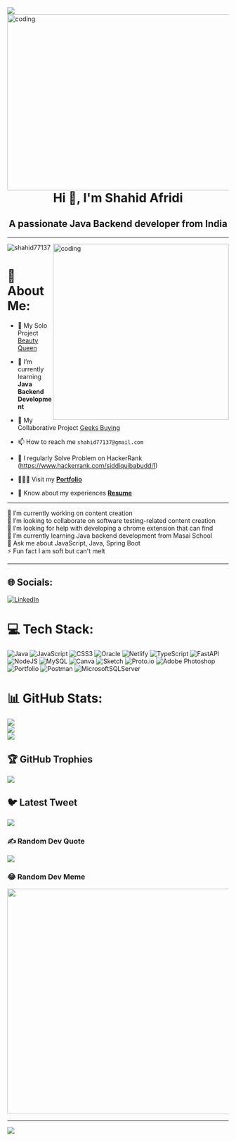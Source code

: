 <!-- ![photo png](https://user-images.githubusercontent.com/112764589/216500030-e5d64462-183c-46b9-b34f-0b33929c045a.jpg) -->

<img src="https://readme-typing-svg.herokuapp.com?font=Fira+Code&pause=1000&color=54A6FF&center=true&vCenter=true&multiline=true&width=710&height=70&lines=Welcome+to+my+GitHub+Profile;I+am+a+passionate+full-stack+software+engineer+from+India">

<img align="right" alt="coding" width="1100" Height="400" src="https://www.freecodecamp.org/news/content/images/2022/11/hire-full-stack-developers1546507474317-1.gif">


<h1 align="center">Hi 👋, I'm Shahid Afridi</h1>
<h2 align="center">A passionate Java Backend developer from India</h2>

--------

<img align="right" alt="coding" width="400" src="https://miro.medium.com/max/1360/0*7Q3yvSIv_t0ioJ-Z.gif">


<p align="left"> <img src="https://komarev.com/ghpvc/?username=shahid77137&label=Profile%20views&color=0e75b6&style=flat" alt="shahid77137" /> </p>



# 💫 About Me:

- 🔭 My Solo Project [Beauty Queen](https://admirable-panda-d420f4.netlify.app/)

- 🌱 I’m currently learning **Java Backend Development**

- 👯 My Collaborative Project [Geeks Buying](https://effulgent-syrniki-67b038.netlify.app/newarrival)

- 📫 How to reach me `shahid77137@gmail.com`

- 📝 I regularly Solve Problem on HackerRank (https://www.hackerrank.com/siddiquibabuddi1)

- 👨🏻‍🎓 Visit my **[Portfolio](https://Shahid77137.github.io/)**

- 📄 Know about my experiences **[Resume](https://drive.google.com/file/d/1qHGUfyzCZpWwPCLKIIJxZzLu07ItXL84/view?usp=share_link)**


-----------

🔭 I’m currently working on content creation<br>👯 I’m looking to collaborate on software testing-related content creation<br>🤝 I’m looking for help with developing a chrome extension that can find<br>🌱 I’m currently learning Java backend development from Masai School<br>💬 Ask me about JavaScript, Java, Spring Boot<br>⚡ Fun fact I am soft but can't melt 

-----------

## 🌐 Socials:
[![LinkedIn](https://img.shields.io/badge/LinkedIn-%230077B5.svg?logo=linkedin&logoColor=white)](https://www.linkedin.com/in/shahid-afridi-40ab93241) 
# 💻 Tech Stack:
![Java](https://img.shields.io/badge/java-%23ED8B00.svg?style=plastic&logo=java&logoColor=white) ![JavaScript](https://img.shields.io/badge/javascript-%23323330.svg?style=plastic&logo=javascript&logoColor=%23F7DF1E) ![CSS3](https://img.shields.io/badge/css3-%231572B6.svg?style=plastic&logo=css3&logoColor=white) ![Oracle](https://img.shields.io/badge/Oracle-F80000?style=plastic&logo=oracle&logoColor=white) ![Netlify](https://img.shields.io/badge/netlify-%23000000.svg?style=plastic&logo=netlify&logoColor=#00C7B7) ![TypeScript](https://img.shields.io/badge/typescript-%23007ACC.svg?style=plastic&logo=typescript&logoColor=white) ![FastAPI](https://img.shields.io/badge/FastAPI-005571?style=plastic&logo=fastapi) ![NodeJS](https://img.shields.io/badge/node.js-6DA55F?style=plastic&logo=node.js&logoColor=white) ![MySQL](https://img.shields.io/badge/mysql-%2300f.svg?style=plastic&logo=mysql&logoColor=white) ![Canva](https://img.shields.io/badge/Canva-%2300C4CC.svg?style=plastic&logo=Canva&logoColor=white) ![Sketch](https://img.shields.io/badge/Sketch-FFB387?style=plastic&logo=sketch&logoColor=black) ![Proto.io](https://img.shields.io/badge/Proto.io-161637?style=plastic&logo=proto.io&logoColor=00e5ff) ![Adobe Photoshop](https://img.shields.io/badge/adobephotoshop-%2331A8FF.svg?style=plastic&logo=adobephotoshop&logoColor=white) ![Portfolio](https://img.shields.io/badge/Portfolio-%23000000.svg?style=plastic&logo=firefox&logoColor=#FF7139) ![Postman](https://img.shields.io/badge/Postman-FF6C37?style=plastic&logo=postman&logoColor=white) ![MicrosoftSQLServer](https://img.shields.io/badge/Microsoft%20SQL%20Sever-CC2927?style=plastic&logo=microsoft%20sql%20server&logoColor=white)
# 📊 GitHub Stats:
![](https://github-readme-stats.vercel.app/api?username=Shahid77137&theme=radical&hide_border=false&include_all_commits=true&count_private=false)<br/>
![](https://github-readme-streak-stats.herokuapp.com/?user=Shahid77137&theme=radical&hide_border=false)<br/>
![](https://github-readme-stats.vercel.app/api/top-langs/?username=Shahid77137&theme=radical&hide_border=false&include_all_commits=true&count_private=false&layout=compact)

## 🏆 GitHub Trophies
![](https://github-profile-trophy.vercel.app/?username=Shahid77137&theme=radical&no-frame=false&no-bg=false&margin-w=4)

## 🐦 Latest Tweet
[![](https://gtce.itsvg.in/api?username=Shahid77137)](https://github.com/VishwaGauravIn/github-twitter-card-embed)

### ✍️ Random Dev Quote
![](https://quotes-github-readme.vercel.app/api?type=vetical&theme=dark)

### 😂 Random Dev Meme
<img src="https://random-memer.herokuapp.com/" width="512px"/>

---
[![](https://visitcount.itsvg.in/api?id=Shahid77137&icon=6&color=7)](https://visitcount.itsvg.in)

<!-- Proudly created with GPRM ( https://gprm.itsvg.in ) -->
